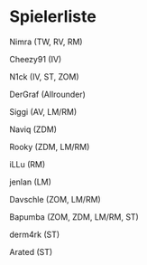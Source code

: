 Spielerliste
==========

Nimra (TW, RV, RM)

Cheezy91 (IV)

N1ck (IV, ST, ZOM)

DerGraf (Allrounder)

Siggi (AV, LM/RM)

Naviq (ZDM)

Rooky (ZDM, LM/RM)

iLLu (RM)

jenlan (LM)

Davschle (ZOM, LM/RM)

Bapumba (ZOM, ZDM, LM/RM, ST)

derm4rk (ST)

Arated (ST)
